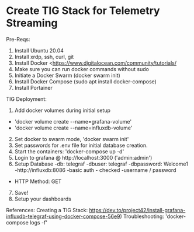 # Create TIG Stack for Telemetry Streaming

Pre-Reqs:
1. Install Ubuntu 20.04
2. Install xrdp, ssh, curl, git
3. Install Docker <https://www.digitalocean.com/community/tutorials/
4. Make sure you can run docker commands without sudo
5. Initiate a Docker Swarm (docker swarm init) 
6. Install Docker Compose (sudo apt install docker-compose)
7. Install Portainer



TIG Deployment:
1. Add docker volumes during initial setup
- 'docker volume create --name=grafana-volume'
- 'docker volume create --name=influxdb-volume'
2. Set docker to swarm mode, 'docker swarm init'
3. Set passwords for .env file for initial database creation.
4. Start the containers: 'docker-compose up -d'
5. Login to grafana @ http://localhost:3000 ('admin:admin')
6. Setup Database
 -db: telegraf
 -dbuser: telegraf
 -dbpassword: Welcome1
 -http://influxdb:8086
 -basic auth - checked
 -username / password 
 - HTTP Method: GET
7. Save!
8. Setup your dashboards

References: Creating a TIG Stack: https://dev.to/project42/install-grafana-influxdb-telegraf-using-docker-compose-56e9)
Troubleshooting: 'docker-compose logs -f'


